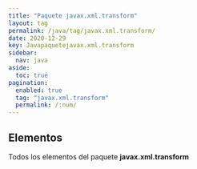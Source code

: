 ```yaml
---
title: "Paquete javax.xml.transform"
layout: tag
permalink: /java/tag/javax.xml.transform/
date: 2020-12-29
key: Javapaquetejavax.xml.transform
sidebar: 
  nav: java
aside: 
  toc: true
pagination: 
  enabled: true
  tag: "javax.xml.transform"
  permalink: /:num/
---
```


<h2>Elementos</h2>
Todos los elementos del paquete <strong>javax.xml.transform</strong>
